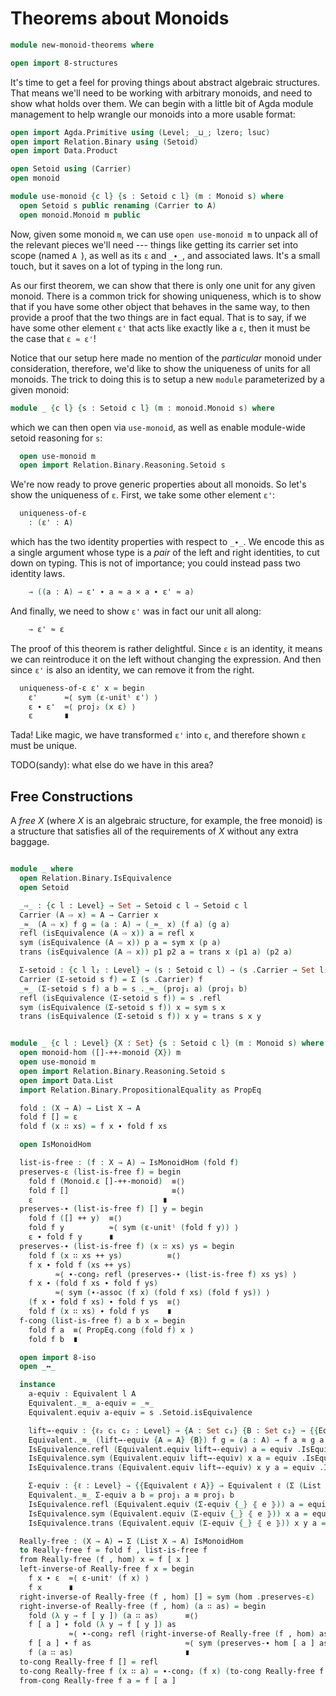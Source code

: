 # Theorems about Monoids

```agda
module new-monoid-theorems where

open import 8-structures
```

It's time to get a feel for proving things about abstract algebraic structures.
That means we'll need to be working with arbitrary monoids, and need to show
what holds over them. We can begin with a little bit of Agda module management
to help wrangle our monoids into a more usable format:

```agda
open import Agda.Primitive using (Level; _⊔_; lzero; lsuc)
open import Relation.Binary using (Setoid)
open import Data.Product

open Setoid using (Carrier)
open monoid

module use-monoid {c l} {s : Setoid c l} (m : Monoid s) where
  open Setoid s public renaming (Carrier to A)
  open monoid.Monoid m public
```

Now, given some monoid `m`, we can use `open use-monoid m` to unpack all of the
relevant pieces we'll need --- things like getting its carrier set into scope
(named `A `), as well as its `ε` and `_∙_`, and associated laws. It's a small
touch, but it saves on a lot of typing in the long run.

As our first theorem, we can show that there is only one unit for any given
monoid. There is a common trick for showing uniqueness, which is to show that if
you have some other object that behaves in the same way, to then provide a proof
that the two things are in fact equal. That is to say, if we have some other
element `ε'` that acts like exactly like a `ε`, then it must be the case that `ε
≈ ε'`!

Notice that our setup here made no mention of the *particular* monoid under
consideration, therefore, we'd like to show the uniqueness of units for all
monoids. The trick to doing this is to setup a new `module` parameterized by a
given monoid:

```agda
module _ {c l} {s : Setoid c l} (m : monoid.Monoid s) where
```

which we can then open via `use-monoid`, as well as enable module-wide setoid
reasoning for `s`:

```agda
  open use-monoid m
  open import Relation.Binary.Reasoning.Setoid s
```

We're now ready to prove generic properties about all monoids. So let's show the
uniqueness of `ε`. First, we take some other element `ε'`:

```agda
  uniqueness-of-ε
    : (ε' : A)
```

which has the two identity properties with respect to `_∙_`. We encode this as a
single argument whose type is a *pair* of the left and right identities, to cut
down on typing. This is not of importance; you could instead pass two identity
laws.

```agda
    → ((a : A) → ε' ∙ a ≈ a × a ∙ ε' ≈ a)
```

And finally, we need to show `ε'` was in fact our unit all along:

```agda
    → ε' ≈ ε
```

The proof of this theorem is rather delightful. Since `ε` is an identity, it
means we can reintroduce it on the left without changing the expression. And
then since `ε'` is also an identity, we can remove it from the right.

```agda
  uniqueness-of-ε ε' x = begin
    ε'      ≈⟨ sym (ε-unitˡ ε') ⟩
    ε ∙ ε'  ≈⟨ proj₂ (x ε) ⟩
    ε       ∎
```

Tada! Like magic, we have transformed `ε'`  into `ε`, and therefore shown `ε`
must be unique.

TODO(sandy): what else do we have in this area?


## Free Constructions

A *free X* (where $X$ is an algebraic structure, for example, the free monoid)
is a structure that satisfies all of the requirements of $X$ without any extra
baggage.


```agda

module _ where
  open Relation.Binary.IsEquivalence
  open Setoid

  _⇨_ : {c l : Level} → Set → Setoid c l → Setoid c l
  Carrier (A ⇨ x) = A → Carrier x
  _≈_ (A ⇨ x) f g = (a : A) → (_≈_ x) (f a) (g a)
  refl (isEquivalence (A ⇨ x)) a = refl x
  sym (isEquivalence (A ⇨ x)) p a = sym x (p a)
  trans (isEquivalence (A ⇨ x)) p1 p2 a = trans x (p1 a) (p2 a)

  Σ-setoid : {c l l₂ : Level} → (s : Setoid c l) → (s .Carrier → Set l₂) → Setoid (c ⊔ l₂) l
  Carrier (Σ-setoid s f) = Σ (s .Carrier) f
  _≈_ (Σ-setoid s f) a b = s ._≈_ (proj₁ a) (proj₁ b)
  refl (isEquivalence (Σ-setoid s f)) = s .refl
  sym (isEquivalence (Σ-setoid s f)) x = sym s x
  trans (isEquivalence (Σ-setoid s f)) x y = trans s x y


module _ {c l : Level} {X : Set} {s : Setoid c l} (m : Monoid s) where
  open monoid-hom ([]-++-monoid {X}) m
  open use-monoid m
  open import Relation.Binary.Reasoning.Setoid s
  open import Data.List
  import Relation.Binary.PropositionalEquality as PropEq

  fold : (X → A) → List X → A
  fold f [] = ε
  fold f (x ∷ xs) = f x ∙ fold f xs

  open IsMonoidHom

  list-is-free : (f : X → A) → IsMonoidHom (fold f)
  preserves-ε (list-is-free f) = begin
    fold f (Monoid.ε []-++-monoid)  ≡⟨⟩
    fold f []                       ≡⟨⟩
    ε                             ∎
  preserves-∙ (list-is-free f) [] y = begin
    fold f ([] ++ y)  ≡⟨⟩
    fold f y          ≈⟨ sym (ε-unitˡ (fold f y)) ⟩
    ε ∙ fold f y      ∎
  preserves-∙ (list-is-free f) (x ∷ xs) ys = begin
    fold f (x ∷ xs ++ ys)          ≡⟨⟩
    f x ∙ fold f (xs ++ ys)
          ≈⟨ ∙-cong₂ refl (preserves-∙ (list-is-free f) xs ys) ⟩
    f x ∙ (fold f xs ∙ fold f ys)
          ≈⟨ sym (∙-assoc (f x) (fold f xs) (fold f ys)) ⟩
    (f x ∙ fold f xs) ∙ fold f ys  ≡⟨⟩
    fold f (x ∷ xs) ∙ fold f ys    ∎
  f-cong (list-is-free f) a b x = begin
    fold f a  ≡⟨ PropEq.cong (fold f) x ⟩
    fold f b  ∎

  open import 8-iso
  open _↔_

  instance
    a-equiv : Equivalent l A
    Equivalent._≋_ a-equiv = _≈_
    Equivalent.equiv a-equiv = s .Setoid.isEquivalence

    lift→-equiv : {ℓ₂ c₁ c₂ : Level} → {A : Set c₁} {B : Set c₂} → {{Equivalent ℓ₂ B}} → Equivalent (c₁ ⊔ ℓ₂) (A → B)
    Equivalent._≋_ (lift→-equiv {A = A} {B}) f g = (a : A) → f a ≋ g a
    IsEquivalence.refl (Equivalent.equiv lift→-equiv) a = equiv .IsEquivalence.refl
    IsEquivalence.sym (Equivalent.equiv lift→-equiv) x a = equiv .IsEquivalence.sym (x a)
    IsEquivalence.trans (Equivalent.equiv lift→-equiv) x y a = equiv .IsEquivalence.trans (x a) (y a)

    Σ-equiv : {ℓ : Level} → {{Equivalent ℓ A}} → Equivalent ℓ (Σ (List X → A) IsMonoidHom)
    Equivalent._≋_ Σ-equiv a b = proj₁ a ≋ proj₁ b
    IsEquivalence.refl (Equivalent.equiv (Σ-equiv {_} ⦃ e ⦄)) a = equiv .IsEquivalence.refl
    IsEquivalence.sym (Equivalent.equiv (Σ-equiv {_} ⦃ e ⦄)) x a = equiv .IsEquivalence.sym (x a)
    IsEquivalence.trans (Equivalent.equiv (Σ-equiv {_} ⦃ e ⦄)) x y a = equiv .IsEquivalence.trans (x a) (y a)

  Really-free : (X → A) ↔ Σ (List X → A) IsMonoidHom
  to Really-free f = fold f , list-is-free f
  from Really-free (f , hom) x = f [ x ]
  left-inverse-of Really-free f x = begin
    f x ∙ ε  ≈⟨ ε-unitʳ (f x) ⟩
    f x      ∎
  right-inverse-of Really-free (f , hom) [] = sym (hom .preserves-ε)
  right-inverse-of Really-free (f , hom) (a ∷ as) = begin
    fold (λ y → f [ y ]) (a ∷ as)      ≡⟨⟩
    f [ a ] ∙ fold (λ y → f [ y ]) as
             ≈⟨ ∙-cong₂ refl (right-inverse-of Really-free (f , hom) as) ⟩
    f [ a ] ∙ f as                     ≈⟨ sym (preserves-∙ hom [ a ] as) ⟩
    f (a ∷ as)                         ∎
  to-cong Really-free f [] = refl
  to-cong Really-free f (x ∷ a) = ∙-cong₂ (f x) (to-cong Really-free f a)
  from-cong Really-free f a = f [ a ]
```
